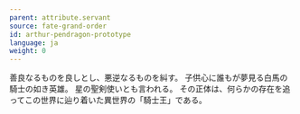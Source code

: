 ```yaml
---
parent: attribute.servant
source: fate-grand-order
id: arthur-pendragon-prototype
language: ja
weight: 0
---
```


善良なるものを良しとし、悪逆なるものを糾す。
子供心に誰もが夢見る白馬の騎士の如き英雄。
星の聖剣使いとも言われる。
その正体は、何らかの存在を追ってこの世界に辿り着いた異世界の「騎士王」である。

